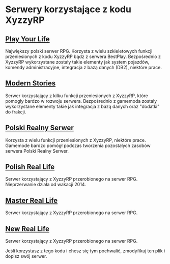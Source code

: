 # Serwery korzystające z kodu XyzzyRP


## [Play Your Life](http://pylife.pl/)

Największy polski serwer RPG. Korzysta z wielu szkieletowych funkcji 
przeniesionych z kodu XyzzyRP bądz z serwera BestPlay. Bezpośrednio
z XyzzyRP wykorzystane zostały takie elementy jak system pojazdów,
komendy administracyjne, integracja z bazą danych (DB2), niektóre
prace.

## [Modern Stories](http://msmta.pl)

Serwer korzystający z kilku funkcji przeniesionych z XyzzyRP, 
które pomogły bardzo w rozwoju serwera. Bezpośrednio z gamemoda zostały 
wykorzystane elementy takie jak integracja z bazą danych oraz "dodatki" do frakcji.

## [Polski Realny Serwer](mtasa://178.19.106.171:22106)

Korzysta z wielu funkcji przeniesionych z XyzzyRP, niektóre prace.
Gamemode bardzo pomógł podczas tworzenia pozostałych zasobów
serwera Polski Realny Serwer.

## [Polish Real Life](mtasa://193.70.126.136:21040)
Serwer korzystający z XyzzyRP przerobionego na serwer RPG.
Nieprzerwanie działa od wakacji 2014.

## [Master Real Life](mtasa://193.70.126.136:21040)
Serwer korzystający z XyzzyRP przerobionego na serwer RPG.

## [New Real Life](mtasa://193.70.126.129:20000)
Serwer korzystający z XyzzyRP przerobionego na serwer RPG.



Jeśli korzystasz z tego kodu i chesz się tym pochwalić, zmodyfikuj ten plik i dopisz swój serwer.
